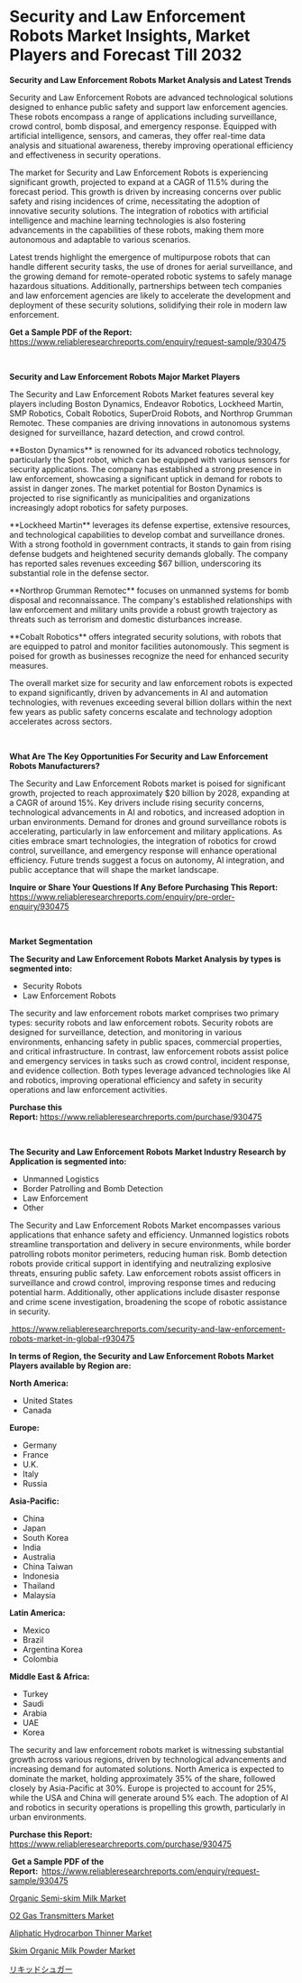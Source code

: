 <p><h1>Security and Law Enforcement Robots Market Insights, Market Players and Forecast Till 2032</h1></p><p><strong>Security and Law Enforcement Robots Market Analysis and Latest Trends</strong></p>
<p><p>Security and Law Enforcement Robots are advanced technological solutions designed to enhance public safety and support law enforcement agencies. These robots encompass a range of applications including surveillance, crowd control, bomb disposal, and emergency response. Equipped with artificial intelligence, sensors, and cameras, they offer real-time data analysis and situational awareness, thereby improving operational efficiency and effectiveness in security operations.</p><p>The market for Security and Law Enforcement Robots is experiencing significant growth, projected to expand at a CAGR of 11.5% during the forecast period. This growth is driven by increasing concerns over public safety and rising incidences of crime, necessitating the adoption of innovative security solutions. The integration of robotics with artificial intelligence and machine learning technologies is also fostering advancements in the capabilities of these robots, making them more autonomous and adaptable to various scenarios.</p><p>Latest trends highlight the emergence of multipurpose robots that can handle different security tasks, the use of drones for aerial surveillance, and the growing demand for remote-operated robotic systems to safely manage hazardous situations. Additionally, partnerships between tech companies and law enforcement agencies are likely to accelerate the development and deployment of these security solutions, solidifying their role in modern law enforcement.</p></p>
<p><strong>Get a Sample PDF of the Report:&nbsp;</strong> <a href="https://www.reliableresearchreports.com/enquiry/request-sample/930475?utm_campaign=48&utm_medium=2&utm_source=Github&utm_content=ia&utm_term=21032025&utm_id=security-and-law-enforcement-robots">https://www.reliableresearchreports.com/enquiry/request-sample/930475</a></p>
<p>&nbsp;</p>
<p><strong>Security and Law Enforcement Robots Major Market Players</strong></p>
<p><p>The Security and Law Enforcement Robots Market features several key players including Boston Dynamics, Endeavor Robotics, Lockheed Martin, SMP Robotics, Cobalt Robotics, SuperDroid Robots, and Northrop Grumman Remotec. These companies are driving innovations in autonomous systems designed for surveillance, hazard detection, and crowd control.</p><p>**Boston Dynamics** is renowned for its advanced robotics technology, particularly the Spot robot, which can be equipped with various sensors for security applications. The company has established a strong presence in law enforcement, showcasing a significant uptick in demand for robots to assist in danger zones. The market potential for Boston Dynamics is projected to rise significantly as municipalities and organizations increasingly adopt robotics for safety purposes.</p><p>**Lockheed Martin** leverages its defense expertise, extensive resources, and technological capabilities to develop combat and surveillance drones. With a strong foothold in government contracts, it stands to gain from rising defense budgets and heightened security demands globally. The company has reported sales revenues exceeding $67 billion, underscoring its substantial role in the defense sector.</p><p>**Northrop Grumman Remotec** focuses on unmanned systems for bomb disposal and reconnaissance. The company's established relationships with law enforcement and military units provide a robust growth trajectory as threats such as terrorism and domestic disturbances increase. </p><p>**Cobalt Robotics** offers integrated security solutions, with robots that are equipped to patrol and monitor facilities autonomously. This segment is poised for growth as businesses recognize the need for enhanced security measures.</p><p>The overall market size for security and law enforcement robots is expected to expand significantly, driven by advancements in AI and automation technologies, with revenues exceeding several billion dollars within the next few years as public safety concerns escalate and technology adoption accelerates across sectors.</p></p>
<p>&nbsp;</p>
<p><strong>What Are The Key Opportunities For Security and Law Enforcement Robots Manufacturers?</strong></p>
<p><p>The Security and Law Enforcement Robots market is poised for significant growth, projected to reach approximately $20 billion by 2028, expanding at a CAGR of around 15%. Key drivers include rising security concerns, technological advancements in AI and robotics, and increased adoption in urban environments. Demand for drones and ground surveillance robots is accelerating, particularly in law enforcement and military applications. As cities embrace smart technologies, the integration of robotics for crowd control, surveillance, and emergency response will enhance operational efficiency. Future trends suggest a focus on autonomy, AI integration, and public acceptance that will shape the market landscape.</p></p>
<p><strong>Inquire or Share Your Questions If Any Before Purchasing This Report:</strong> <a href="https://www.reliableresearchreports.com/enquiry/pre-order-enquiry/930475?utm_campaign=48&utm_medium=2&utm_source=Github&utm_content=ia&utm_term=21032025&utm_id=security-and-law-enforcement-robots">https://www.reliableresearchreports.com/enquiry/pre-order-enquiry/930475</a></p>
<p>&nbsp;</p>
<p><strong>Market Segmentation</strong></p>
<p><strong>The Security and Law Enforcement Robots Market Analysis by types is segmented into:</strong></p>
<p><ul><li>Security Robots</li><li>Law Enforcement Robots</li></ul></p>
<p><p>The security and law enforcement robots market comprises two primary types: security robots and law enforcement robots. Security robots are designed for surveillance, detection, and monitoring in various environments, enhancing safety in public spaces, commercial properties, and critical infrastructure. In contrast, law enforcement robots assist police and emergency services in tasks such as crowd control, incident response, and evidence collection. Both types leverage advanced technologies like AI and robotics, improving operational efficiency and safety in security operations and law enforcement activities.</p></p>
<p><strong>Purchase this Report:&nbsp;</strong><a href="https://www.reliableresearchreports.com/purchase/930475?utm_campaign=48&utm_medium=2&utm_source=Github&utm_content=ia&utm_term=21032025&utm_id=security-and-law-enforcement-robots">https://www.reliableresearchreports.com/purchase/930475</a></p>
<p>&nbsp;</p>
<p><strong>The Security and Law Enforcement Robots Market Industry Research by Application is segmented into:</strong></p>
<p><ul><li>Unmanned Logistics</li><li>Border Patrolling and Bomb Detection</li><li>Law Enforcement</li><li>Other</li></ul></p>
<p><p>The Security and Law Enforcement Robots Market encompasses various applications that enhance safety and efficiency. Unmanned logistics robots streamline transportation and delivery in secure environments, while border patrolling robots monitor perimeters, reducing human risk. Bomb detection robots provide critical support in identifying and neutralizing explosive threats, ensuring public safety. Law enforcement robots assist officers in surveillance and crowd control, improving response times and reducing potential harm. Additionally, other applications include disaster response and crime scene investigation, broadening the scope of robotic assistance in security.</p></p>
<p><a href="https://www.reliableresearchreports.com/security-and-law-enforcement-robots-market-in-global-r930475?utm_campaign=48&utm_medium=2&utm_source=Github&utm_content=ia&utm_term=21032025&utm_id=security-and-law-enforcement-robots">&nbsp;https://www.reliableresearchreports.com/security-and-law-enforcement-robots-market-in-global-r930475</a></p>
<p><strong>In terms of Region, the Security and Law Enforcement Robots Market Players available by Region are:</strong></p>
<p>
    <p> <strong> North America: </strong>
        <ul>
            <li>United States</li>
            <li>Canada</li>
        </ul>
        </p> 
    <p> <strong> Europe: </strong>
        <ul>
            <li>Germany</li>
            <li>France</li>
            <li>U.K.</li>
            <li>Italy</li>
            <li>Russia</li>
        </ul>
        </p> 
    <p> <strong> Asia-Pacific: </strong>
        <ul>
            <li>China</li>
            <li>Japan</li>
            <li>South Korea</li>
            <li>India</li>
            <li>Australia</li>
            <li>China Taiwan</li>
            <li>Indonesia</li>
            <li>Thailand</li>
            <li>Malaysia</li>
        </ul>
        </p> 
    <p> <strong> Latin America: </strong>
        <ul>
            <li>Mexico</li>
            <li>Brazil</li>
            <li>Argentina Korea</li>
            <li>Colombia</li>
        </ul>
        </p> 
    <p> <strong> Middle East & Africa: </strong>
        <ul>
            <li>Turkey</li>
            <li>Saudi</li>
            <li>Arabia</li>
            <li>UAE</li>
            <li>Korea</li>
        </ul>
    </p>
    </p>
<p><p>The security and law enforcement robots market is witnessing substantial growth across various regions, driven by technological advancements and increasing demand for automated solutions. North America is expected to dominate the market, holding approximately 35% of the share, followed closely by Asia-Pacific at 30%. Europe is projected to account for 25%, while the USA and China will generate around 5% each. The adoption of AI and robotics in security operations is propelling this growth, particularly in urban environments.</p></p>
<p><strong>Purchase this Report: </strong><a href="https://www.reliableresearchreports.com/purchase/930475?utm_campaign=48&utm_medium=2&utm_source=Github&utm_content=ia&utm_term=21032025&utm_id=security-and-law-enforcement-robots">https://www.reliableresearchreports.com/purchase/930475</a></p>
<p>&nbsp;<strong>Get a Sample PDF of the Report:&nbsp;&nbsp;</strong><a href="https://www.reliableresearchreports.com/enquiry/request-sample/930475?utm_campaign=48&utm_medium=2&utm_source=Github&utm_content=ia&utm_term=21032025&utm_id=security-and-law-enforcement-robots">https://www.reliableresearchreports.com/enquiry/request-sample/930475</a></p>
<p><strong></strong></p>
<p><p><a href="https://github.com/variothonia/Market-Research-Report-List-1/blob/main/organic-semi-skim-milk-market.md?utm_campaign=48&utm_medium=2&utm_source=Github&utm_content=ia&utm_term=21032025&utm_id=security-and-law-enforcement-robots">Organic Semi-skim Milk Market</a></p><p><a href="https://github.com/hutchkloor4x/Market-Research-Report-List-1/blob/main/o2-gas-transmitters-market.md?utm_campaign=48&utm_medium=2&utm_source=Github&utm_content=ia&utm_term=21032025&utm_id=security-and-law-enforcement-robots">O2 Gas Transmitters Market</a></p><p><a href="https://github.com/lalkobrinarb/Market-Research-Report-List-1/blob/main/aliphatic-hydrocarbon-thinner-market.md?utm_campaign=48&utm_medium=2&utm_source=Github&utm_content=ia&utm_term=21032025&utm_id=security-and-law-enforcement-robots">Aliphatic Hydrocarbon Thinner Market</a></p><p><a href="https://github.com/berkemiars2j/Market-Research-Report-List-1/blob/main/skim-organic-milk-powder-market.md?utm_campaign=48&utm_medium=2&utm_source=Github&utm_content=ia&utm_term=21032025&utm_id=security-and-law-enforcement-robots">Skim Organic Milk Powder Market</a></p><p><a href="https://github.com/lababdou/Market-Research-Report-List-7/blob/main/305517647882.md?utm_campaign=48&utm_medium=2&utm_source=Github&utm_content=ia&utm_term=21032025&utm_id=security-and-law-enforcement-robots">リキッドシュガー</a></p></p>